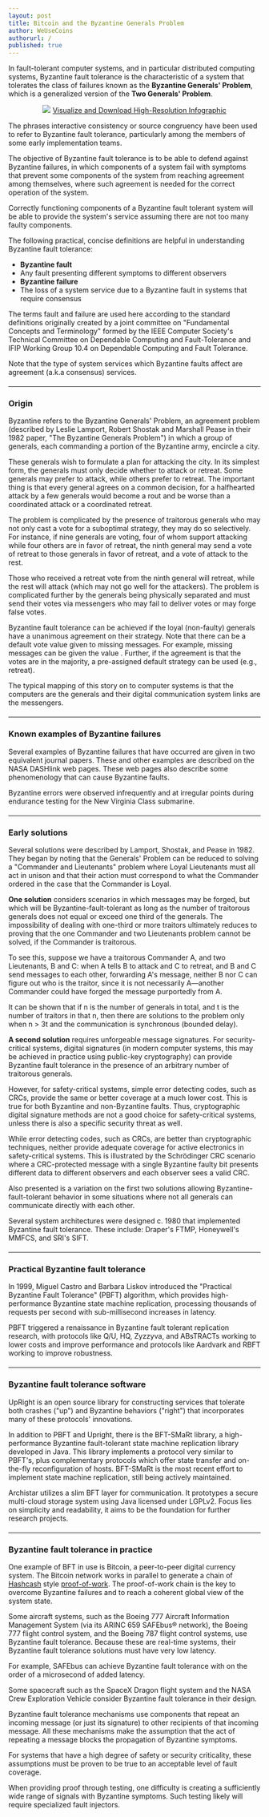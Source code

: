 ```yaml
---
layout: post
title: Bitcoin and the Byzantine Generals Problem
author: WeUseCoins
authorurl: /
published: true
---
```


<p>In fault-tolerant computer systems, and in particular distributed computing systems, Byzantine fault tolerance is the characteristic of a system that tolerates the class of failures known as the <b>Byzantine Generals' Problem</b>, which is a generalized version of the <b>Two Generals' Problem</b>.
<center><img src="/images/bitcoin-byzantine-generals-problem.png">
<a href="/images/bitcoin-byzantine-generals-problem-high-resolution.png" target="_blank">Visualize and Download High-Resolution Infographic</a></center>
<p>The phrases interactive consistency or source congruency have been used to refer to Byzantine fault tolerance, particularly among the members of some early implementation teams.
<p>The objective of Byzantine fault tolerance is to be able to defend against Byzantine failures, in which components of a system fail with symptoms that prevent some components of the system from reaching agreement among themselves, where such agreement is needed for the correct operation of the system.
<p>Correctly functioning components of a Byzantine fault tolerant system will be able to provide the system's service assuming there are not too many faulty components.
<p>The following practical, concise definitions are helpful in understanding Byzantine fault tolerance:
<ul><li><b>Byzantine fault</b></li>
<li>Any fault presenting different symptoms to different observers</li>
<li><b>Byzantine failure</b></li>
<li>The loss of a system service due to a Byzantine fault in systems that require consensus</li></ul>
<p>The terms fault and failure are used here according to the standard definitions originally created by a joint committee on "Fundamental Concepts and Terminology" formed by the IEEE Computer Society's Technical Committee on Dependable Computing and Fault-Tolerance and IFIP Working Group 10.4 on Dependable Computing and Fault Tolerance.
<p>Note that the type of system services which Byzantine faults affect are agreement (a.k.a consensus) services.
<hr style="width: 100%; margin: 20px 0; color: #eee;" />
<h3>Origin</h3>
<p>Byzantine refers to the Byzantine Generals' Problem, an agreement problem (described by Leslie Lamport, Robert Shostak and Marshall Pease in their 1982 paper, "The Byzantine Generals Problem") in which a group of generals, each commanding a portion of the Byzantine army, encircle a city.
<p>These generals wish to formulate a plan for attacking the city. In its simplest form, the generals must only decide whether to attack or retreat. Some generals may prefer to attack, while others prefer to retreat. The important thing is that every general agrees on a common decision, for a halfhearted attack by a few generals would become a rout and be worse than a coordinated attack or a coordinated retreat.
<p>The problem is complicated by the presence of traitorous generals who may not only cast a vote for a suboptimal strategy, they may do so selectively. For instance, if nine generals are voting, four of whom support attacking while four others are in favor of retreat, the ninth general may send a vote of retreat to those generals in favor of retreat, and a vote of attack to the rest.
<p>Those who received a retreat vote from the ninth general will retreat, while the rest will attack (which may not go well for the attackers). The problem is complicated further by the generals being physically separated and must send their votes via messengers who may fail to deliver votes or may forge false votes.
<p>Byzantine fault tolerance can be achieved if the loyal (non-faulty) generals have a unanimous agreement on their strategy. Note that there can be a default vote value given to missing messages. For example, missing messages can be given the value <Null>. Further, if the agreement is that the <Null> votes are in the majority, a pre-assigned default strategy can be used (e.g., retreat).
<p>The typical mapping of this story on to computer systems is that the computers are the generals and their digital communication system links are the messengers.
<hr style="width: 100%; margin: 20px 0; color: #eee;" />
<h3>Known examples of Byzantine failures</h3
<p>Several examples of Byzantine failures that have occurred are given in two equivalent journal papers. These and other examples are described on the NASA DASHlink web pages. These web pages also describe some phenomenology that can cause Byzantine faults.
<p>Byzantine errors were observed infrequently and at irregular points during endurance testing for the New Virginia Class submarine.
<hr style="width: 100%; margin: 20px 0; color: #eee;" />
<h3>Early solutions</h3>
<p>Several solutions were described by Lamport, Shostak, and Pease in 1982. They began by noting that the Generals' Problem can be reduced to solving a "Commander and Lieutenants" problem where Loyal Lieutenants must all act in unison and that their action must correspond to what the Commander ordered in the case that the Commander is Loyal.
<p><b>One solution</b> considers scenarios in which messages may be forged, but which will be Byzantine-fault-tolerant as long as the number of traitorous generals does not equal or exceed one third of the generals. The impossibility of dealing with one-third or more traitors ultimately reduces to proving that the one Commander and two Lieutenants problem cannot be solved, if the Commander is traitorous.
<p>To see this, suppose we have a traitorous Commander A, and two Lieutenants, B and C: when A tells B to attack and C to retreat, and B and C send messages to each other, forwarding A's message, neither B nor C can figure out who is the traitor, since it is not necessarily A—another Commander could have forged the message purportedly from A.
<p>It can be shown that if n is the number of generals in total, and t is the number of traitors in that n, then there are solutions to the problem only when n > 3t and the communication is synchronous (bounded delay).
<p><b>A second solution</b> requires unforgeable message signatures. For security-critical systems, digital signatures (in modern computer systems, this may be achieved in practice using public-key cryptography) can provide Byzantine fault tolerance in the presence of an arbitrary number of traitorous generals.
<p>However, for safety-critical systems, simple error detecting codes, such as CRCs, provide the same or better coverage at a much lower cost. This is true for both Byzantine and non-Byzantine faults. Thus, cryptographic digital signature methods are not a good choice for safety-critical systems, unless there is also a specific security threat as well.
<p>While error detecting codes, such as CRCs, are better than cryptographic techniques, neither provide adequate coverage for active electronics in safety-critical systems. This is illustrated by the Schrödinger CRC scenario where a CRC-protected message with a single Byzantine faulty bit presents different data to different observers and each observer sees a valid CRC.
<p>Also presented is a variation on the first two solutions allowing Byzantine-fault-tolerant behavior in some situations where not all generals can communicate directly with each other.
<p>Several system architectures were designed c. 1980 that implemented Byzantine fault tolerance. These include: Draper's FTMP, Honeywell's MMFCS, and SRI's SIFT.
<hr style="width: 100%; margin: 20px 0; color: #eee;" />
<h3>Practical Byzantine fault tolerance</h3>
<p>In 1999, Miguel Castro and Barbara Liskov introduced the "Practical Byzantine Fault Tolerance" (PBFT) algorithm, which provides high-performance Byzantine state machine replication, processing thousands of requests per second with sub-millisecond increases in latency.
<p>PBFT triggered a renaissance in Byzantine fault tolerant replication research, with protocols like Q/U, HQ, Zyzzyva, and ABsTRACTs working to lower costs and improve performance and protocols like Aardvark and RBFT working to improve robustness.
<hr style="width: 100%; margin: 20px 0; color: #eee;" />
<h3>Byzantine fault tolerance software</h3>
<p>UpRight is an open source library for constructing services that tolerate both crashes ("up") and Byzantine behaviors ("right") that incorporates many of these protocols' innovations.
<p>In addition to PBFT and Upright, there is the BFT-SMaRt library, a high-performance Byzantine fault-tolerant state machine replication library developed in Java. This library implements a protocol very similar to PBFT's, plus complementary protocols which offer state transfer and on-the-fly reconfiguration of hosts. BFT-SMaRt is the most recent effort to implement state machine replication, still being actively maintained.
<p>Archistar utilizes a slim BFT layer for communication. It prototypes a secure multi-cloud storage system using Java licensed under LGPLv2. Focus lies on simplicity and readability, it aims to be the foundation for further research projects.
<hr style="width: 100%; margin: 20px 0; color: #eee;" />
<h3>Byzantine fault tolerance in practice</h3>
<p>One example of BFT in use is Bitcoin, a peer-to-peer digital currency system. The Bitcoin network works in parallel to generate a chain of <a href="https://www.bitcoinmining.com/what-is-hashcash/">Hashcash</a> style <a href="https://www.bitcoinmining.com/what-is-proof-of-work/">proof-of-work</a>. The proof-of-work chain is the key to overcome Byzantine failures and to reach a coherent global view of the system state.
<p>Some aircraft systems, such as the Boeing 777 Aircraft Information Management System (via its ARINC 659 SAFEbus® network), the Boeing 777 flight control system, and the Boeing 787 flight control systems, use Byzantine fault tolerance. Because these are real-time systems, their Byzantine fault tolerance solutions must have very low latency.
<p>For example, SAFEbus can achieve Byzantine fault tolerance with on the order of a microsecond of added latency.
<p>Some spacecraft such as the SpaceX Dragon flight system and the NASA Crew Exploration Vehicle consider Byzantine fault tolerance in their design.
<p>Byzantine fault tolerance mechanisms use components that repeat an incoming message (or just its signature) to other recipients of that incoming message. All these mechanisms make the assumption that the act of repeating a message blocks the propagation of Byzantine symptoms.
<p>For systems that have a high degree of safety or security criticality, these assumptions must be proven to be true to an acceptable level of fault coverage.
<p>When providing proof through testing, one difficulty is creating a sufficiently wide range of signals with Byzantine symptoms. Such testing likely will require specialized fault injectors.







